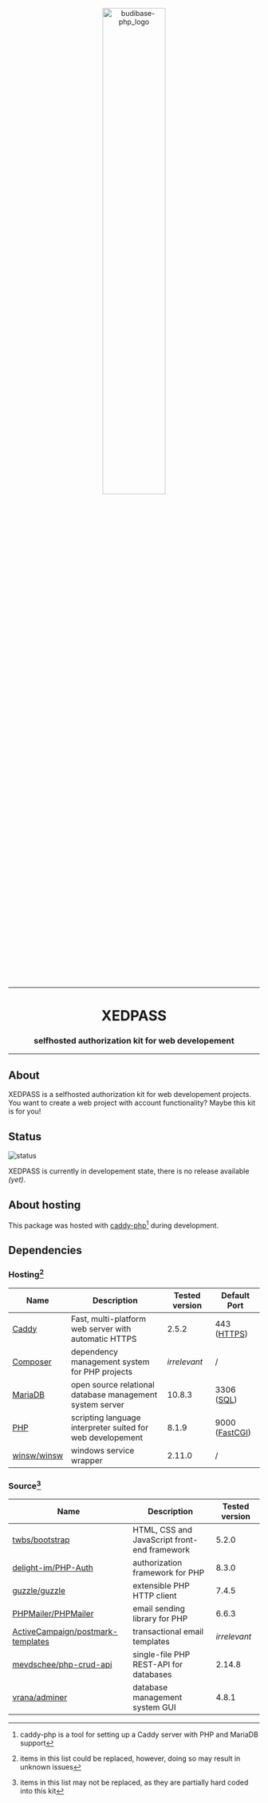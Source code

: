 <p align="center">
  <img src="https://user-images.githubusercontent.com/52013820/184260670-06b30eaa-3a91-4022-b7a8-172dd5b4139e.png" alt="budibase-php_logo" style="width: 50%"/>
</p>

<hr>

<h1 align="center">XEDPASS</h1>
<h3 align="center">selfhosted authorization kit for web developement</h3>

<hr>

## About

XEDPASS is a selfhosted authorization kit for web developement projects. You want to create a web project with account functionality? Maybe this kit is for you!

## Status

![status](https://img.shields.io/badge/status-not%20ready-red)

XEDPASS is currently in developement state, there is no release available *(yet)*.

## About hosting

This package was hosted with [caddy-php](https://github.com/Hope-IT-Works/caddy-php)[^caddy-php-description] during development.

[^caddy-php-description]: caddy-php is a tool for setting up a Caddy server with PHP and MariaDB support

## Dependencies

### Hosting[^replace-notice]

[^replace-notice]: items in this list could be replaced, however, doing so may result in unknown issues

| Name | Description | Tested version | Default Port |
|------|-------------|----------------|--------------|
| [Caddy](https://github.com/caddyserver/caddy) | Fast, multi-platform web server with automatic HTTPS | 2.5.2 | 443 ([HTTPS](https://caddyserver.com/docs/quick-starts/https)) |
| [Composer](https://github.com/composer/composer) | dependency management system for PHP projects | *irrelevant* | / |
| [MariaDB](https://github.com/MariaDB/server) | open source relational database management system server | 10.8.3 | 3306 ([SQL](https://mariadb.com/kb/en/connecting-to-mariadb/)) |
| [PHP](https://github.com/php/php-src) | scripting language interpreter suited for web developement | 8.1.9 | 9000 ([FastCGI](https://www.php.net/manual/en/install.fpm.php)) |
| [winsw/winsw](https://github.com/winsw/winsw) | windows service wrapper | 2.11.0 | / |

### Source[^source-replace]

[^source-replace]: items in this list may not be replaced, as they are partially hard coded into this kit

| Name | Description | Tested version |
|------|-------------|----------------|
| [twbs/bootstrap](https://github.com/twbs/bootstrap) | HTML, CSS and JavaScript front-end framework | 5.2.0 |
| [delight-im/PHP-Auth](https://github.com/delight-im/PHP-Auth) | authorization framework for PHP | 8.3.0 |
| [guzzle/guzzle](https://github.com/guzzle/guzzle) | extensible PHP HTTP client | 7.4.5 |
| [PHPMailer/PHPMailer](https://github.com/PHPMailer/PHPMailer) | email sending library for PHP | 6.6.3 |
| [ActiveCampaign/postmark-templates](https://github.com/ActiveCampaign/postmark-templates) | transactional email templates | *irrelevant* |
| [mevdschee/php-crud-api](https://github.com/mevdschee/php-crud-api) | single-file PHP REST-API for databases | 2.14.8 |
| [vrana/adminer](https://github.com/vrana/adminer) | database management system GUI | 4.8.1 |
